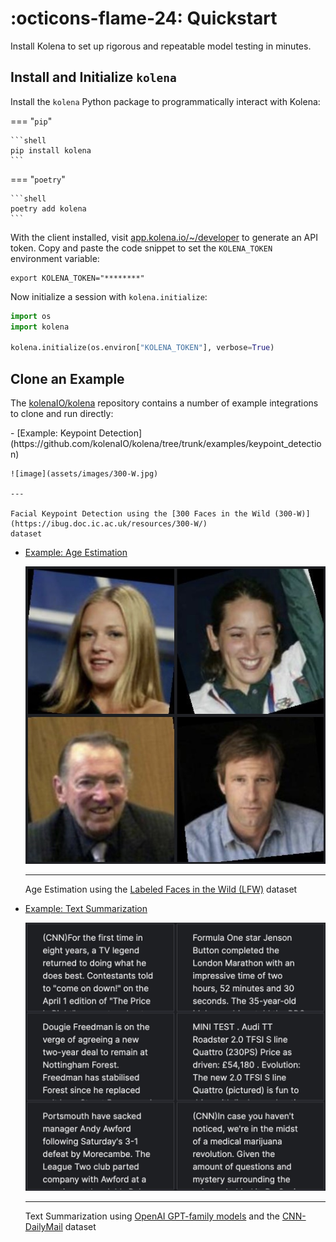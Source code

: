 # :octicons-flame-24: Quickstart

Install Kolena to set up rigorous and repeatable model testing in minutes.

## Install and Initialize `kolena`

Install the `kolena` Python package to programmatically interact with Kolena:

=== "`pip`"

    ```shell
    pip install kolena
    ```

=== "`poetry`"

    ```shell
    poetry add kolena
    ```

With the client installed, visit [app.kolena.io/~/developer](https://app.kolena.io/redirect/developer) to generate an
API token. Copy and paste the code snippet to set the `KOLENA_TOKEN` environment variable:

```shell
export KOLENA_TOKEN="********"
```

Now initialize a session with `kolena.initialize`:

```python
import os
import kolena

kolena.initialize(os.environ["KOLENA_TOKEN"], verbose=True)
```

## Clone an Example

The [kolenaIO/kolena](https://github.com/kolenaIO/kolena) repository contains a number of example integrations to clone
and run directly:

<div class="grid cards" markdown>
- [Example: Keypoint Detection](https://github.com/kolenaIO/kolena/tree/trunk/examples/keypoint_detection)

    ![image](assets/images/300-W.jpg)

    ---

    Facial Keypoint Detection using the [300 Faces in the Wild (300-W)](https://ibug.doc.ic.ac.uk/resources/300-W/)
    dataset

- [Example: Age Estimation](https://github.com/kolenaIO/kolena/tree/trunk/examples/age_estimation)

    ![image](assets/images/LFW.jpg)

    ---

    Age Estimation using the [Labeled Faces in the Wild (LFW)](http://vis-www.cs.umass.edu/lfw/) dataset

- [Example: Text Summarization](https://github.com/kolenaIO/kolena/tree/trunk/examples/text_summarization)

    ![image](assets/images/CNN-DailyMail.jpg)

    ---

    Text Summarization using [OpenAI GPT-family models](https://platform.openai.com/docs/guides/gpt) and the
    [CNN-DailyMail](https://paperswithcode.com/dataset/cnn-daily-mail-1) dataset
</div>
